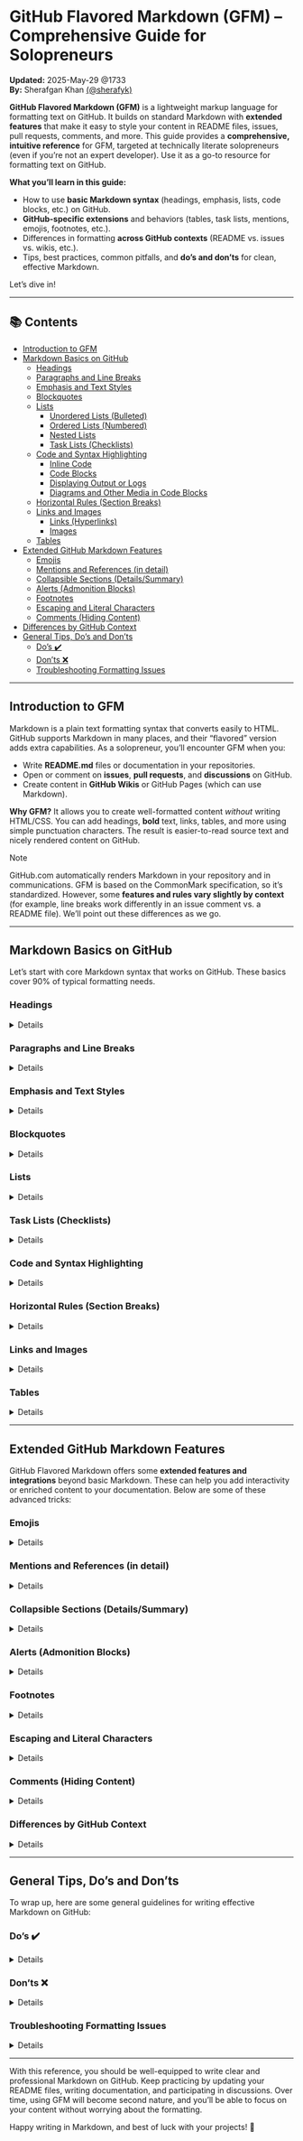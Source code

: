# GitHub Flavored Markdown (GFM) – Comprehensive Guide for Solopreneurs
**Updated:** 2025-May-29 @1733  
**By:** Sherafgan Khan [(@sherafyk)](https://github.com/sherafyk)

**GitHub Flavored Markdown (GFM)** is a lightweight markup language for formatting text on GitHub. It builds on standard Markdown with **extended features** that make it easy to style your content in README files, issues, pull requests, comments, and more. This guide provides a **comprehensive, intuitive reference** for GFM, targeted at technically literate solopreneurs (even if you’re not an expert developer). Use it as a go-to resource for formatting text on GitHub.

**What you’ll learn in this guide:**

* How to use **basic Markdown syntax** (headings, emphasis, lists, code blocks, etc.) on GitHub.
* **GitHub-specific extensions** and behaviors (tables, task lists, mentions, emojis, footnotes, etc.).
* Differences in formatting **across GitHub contexts** (README vs. issues vs. wikis, etc.).
* Tips, best practices, common pitfalls, and **do’s and don’ts** for clean, effective Markdown.

Let’s dive in!

---

## 📚 Contents

* [Introduction to GFM](#introduction-to-gfm)
* [Markdown Basics on GitHub](#markdown-basics-on-github)
  * [Headings](#headings)
  * [Paragraphs and Line Breaks](#paragraphs-and-line-breaks)
  * [Emphasis and Text Styles](#emphasis-and-text-styles)
  * [Blockquotes](#blockquotes)
  * [Lists](#lists)
    * [Unordered Lists (Bulleted)](#unordered-lists-bulleted)
    * [Ordered Lists (Numbered)](#ordered-lists-numbered)
    * [Nested Lists](#nested-lists)
    * [Task Lists (Checklists)](#task-lists-checklists)
  * [Code and Syntax Highlighting](#code-and-syntax-highlighting)
    * [Inline Code](#inline-code)
    * [Code Blocks](#code-blocks)
    * [Displaying Output or Logs](#displaying-output-or-logs)
    * [Diagrams and Other Media in Code Blocks](#diagrams-and-other-media-in-code-blocks)
  * [Horizontal Rules (Section Breaks)](#horizontal-rules-section-breaks)
  * [Links and Images](#links-and-images)
    * [Links (Hyperlinks)](#links-hyperlinks)
    * [Images](#images)
  * [Tables](#tables)
* [Extended GitHub Markdown Features](#extended-github-markdown-features)
  * [Emojis](#emojis)
  * [Mentions and References (in detail)](#mentions-and-references-in-detail)
  * [Collapsible Sections (Details/Summary)](#collapsible-sections-detailssummary)
  * [Alerts (Admonition Blocks)](#alerts-admonition-blocks)
  * [Footnotes](#footnotes)
  * [Escaping and Literal Characters](#escaping-and-literal-characters)
  * [Comments (Hiding Content)](#comments-hiding-content)
* [Differences by GitHub Context](#differences-by-github-context)
* [General Tips, Do’s and Don’ts](#general-tips-dos-and-donts)
  * [Do’s ✔️](#dos-️)
  * [Don’ts ❌](#donts-)
  * [Troubleshooting Formatting Issues](#troubleshooting-formatting-issues)
  
---

## Introduction to GFM

Markdown is a plain text formatting syntax that converts easily to HTML. GitHub supports Markdown in many places, and their “flavored” version adds extra capabilities. As a solopreneur, you’ll encounter GFM when you:

* Write **README.md** files or documentation in your repositories.
* Open or comment on **issues**, **pull requests**, and **discussions** on GitHub.
* Create content in **GitHub Wikis** or GitHub Pages (which can use Markdown).

**Why GFM?** It allows you to create well-formatted content *without* writing HTML/CSS. You can add headings, **bold** text, links, tables, and more using simple punctuation characters. The result is easier-to-read source text and nicely rendered content on GitHub.

> [!NOTE]
> GitHub.com automatically renders Markdown in your repository and in communications. GFM is based on the CommonMark specification, so it’s standardized. However, some **features and rules vary slightly by context** (for example, line breaks work differently in an issue comment vs. a README file). We’ll point out these differences as we go.

---

## Markdown Basics on GitHub

Let’s start with core Markdown syntax that works on GitHub. These basics cover 90% of typical formatting needs.

### Headings

<details>

Headings help structure your content with different levels (like chapters, sections, sub-sections). In Markdown, you create a heading by prefixing your text with one or more `#` symbols:

* `#` creates a first-level heading (largest)
* `##` for a second-level heading
* ... up to `######` for a sixth-level heading (smallest)

**Example:**

```md
# Project Title
## Introduction
### Features
#### Sub-feature
##### Note
###### Fine Print
```

This would render as a hierarchy of headings. The number of `#` determines the heading’s level and size.

**Best practices:**

* *Include a space after the `#` symbols.* For example, write `# Heading` not `#Heading`. A missing space can prevent the heading from rendering.
* *Don’t skip levels arbitrarily.* It’s technically allowed to jump from `##` to `####`, but for clarity, try to use them in order (like an outline).
* *Avoid using more than one `#` Level-1 heading* in a single page (especially in README files). Typically, the top-level `#` heading is the title, and you use `##` and below for sections.

**Anchors for headings:** GitHub automatically generates **anchor IDs** for each heading in rendered Markdown. This means you can link directly to that section. The anchor is usually the heading text, **lowercased**, with spaces replaced by hyphens and special characters removed. For example, a heading `"## Features & Benefits"` becomes an anchor `#features--benefits` (note the hyphens). We’ll cover linking to these anchors in the **Links** section.

> **Tip:** To find a heading’s anchor on GitHub, hover over the rendered heading and click the link icon that appears. This copies or reveals the URL fragment you can use in links.

</details>

### Paragraphs and Line Breaks

<details>
 
**Paragraphs:** In Markdown, a new paragraph is created by leaving a blank line between lines of text. Simply continue text on the next line (with no blank line) to keep it in the **same paragraph**, or add an empty line to start a **new paragraph**. Paragraph text will wrap automatically in the rendered view.

**Line breaks:** What if you want a new line *without* starting a new paragraph (e.g. for an address or poem)?

* In \**README.md or other *.md files**, GitHub requires an explicit line break. You can achieve this by ending a line with **two or more spaces**, then hitting **Enter**. Alternatively, you can insert an HTML line break tag `<br>` at the end of a line.
* In **issues, pull request descriptions, or discussions**, GitHub will display a line break any time you press **Enter** (you don’t need the two spaces). This “auto line break” feature in comments makes it easier to write lists or steps without fiddling with spaces.

**Example (in a README.md):**

```md
This is line one with two spaces at the end.␣␣  
This will appear on a new line in the same paragraph.
```

The two trailing spaces (`␣␣`) ensure that “This will appear on a new line” starts below the previous text. Without them (or a `<br>` tag), the two lines would join into a single paragraph when rendered.

**Tips and common pitfalls:**

* Many text editors trim trailing whitespace by default. If you’re relying on spaces for a line break, be careful—those spaces might be removed on save. In such cases, using an explicit `<br>` is safer.
* Do not use multiple `<br>` tags for extra blank lines. Instead, add a completely blank line to separate paragraphs (which creates a blank line in output).
* In lists or other contexts, if you need a line break *within* a list item, you can use the same technique (a double space or `<br>` at the end of a line in the list). Ensure the next line is indented properly (see **Lists** below for indentation rules).

</details>

### Emphasis and Text Styles

<details>

You can emphasize text using *italics*, **bold**, or ***both***. GFM also supports other text styles like strikethrough and even subscripts/superscripts via HTML.

* **Italic:** Wrap text in single asterisks `*like this*` or single underscores `_like this_` to italicize. *(Both `*` and `_` work, but be consistent.)*
* **Bold:** Wrap text in double asterisks `**like this**` or double underscores `__like this__` for bold.
* **Bold + Italic:** Triple asterisks `***like this***` (or combinations like `**_text_**`) will bold and italicize the text simultaneously.
* **Strikethrough:** Wrap text in double tildes `~~like this~~` to put a line through it (useful for ~~mistakes~~ updates).
* **Underline:** Markdown doesn’t have a native underline, but GitHub allows certain HTML. You can use the `<ins>` tag: `<ins>underlined text</ins>` will appear <ins>underlined</ins>.
* **Subscript:** Use HTML `<sub>` tags. For example, `H<sub>2</sub>O` renders as H<sub>2</sub>O.
* **Superscript:** Use HTML `<sup>` tags. For example, `X<sup>2</sup>` renders as X<sup>2</sup>.

**Examples:**

```md
_Italic_ and *also italic*  
**Bold** and __bold too__  
***Bold and italic***  
~~Strikethrough~~ text  
This is <ins>underlined</ins> text  
E = mc<sup>2</sup> is the theory of relativity  
Formula for water is H<sub>2</sub>O
```

These will render as: *Italic* and *also italic*, **Bold** and **bold too**, ***Bold and italic***, ~~Strikethrough~~ text, This is <ins>underlined</ins> text, E = mc<sup>2</sup>, and H<sub>2</sub>O respectively.

**Notes and best practices:**

* You can use either `*` or `_` for emphasis, but be mindful: underscores can sometimes be misinterpreted if they touch alphanumeric characters. For example, `this_is_not_italic` will **not** italicize the middle part on GitHub because GFM avoids interpreting underscores as emphasis when inside a word. Using asterisks (`this*is*not*italic`) or adding spaces (`this _is not_ italic`) can avoid confusion.
* **Do not mix too many styles at once.** It can make text harder to read. Use bold for key points or headings, italics for *emphasis* or definitions, and reserve strikethrough for indicating removal or completed tasks.
* If you need **highlighted text** (like a marker pen effect), GFM doesn’t provide a dedicated syntax, but you can emulate it with HTML: `<mark>highlighted text</mark>` may render with a highlight background (if supported). Use sparingly, as this isn’t standard across all Markdown viewers.

</details>

### Blockquotes

<details>

Blockquotes are used to indicate quoted text, epigraphs, or even as simple call-out boxes. On GitHub, a blockquote is created with the `>` symbol at the start of a line:

```md
> This is a quote from a famous person.
> 
> It can stretch multiple lines, and you 
> just keep adding `>` at the start.
```

Rendered, this will appear as an indented block with a vertical gray bar on the left. For example:

> This is a quote from a famous person.
>
> It can stretch multiple lines, and you
> just keep adding `>` at the start.

**Multi-paragraph quotes:** Make sure to include a `>` before every new line or paragraph you want to include in the quote. If you leave a blank line without `>`, the quote will break out of the blockquote.

**Nesting blockquotes:** You can nest quotes (a quote inside a quote) by adding extra `>` levels:

```md
> Outer quote level 1
>> Nested quote level 2
>>> Nested quote level 3
```

Each additional `>` adds another indent level (rendered with multiple gray bars).

**Usage tips:**

* Use blockquotes in issue comments to quote previous text or code. *(Pro tip: In GitHub conversations, you can select text and press `r` to automatically quote it in a reply.)*
* Blockquotes can contain other formatting like **bold** or `code` or even lists. Just put the `>` before each line of the formatted content.
* **Do** put a blank line after a blockquote section unless another blockquote or list immediately follows. This ensures the following text isn’t accidentally included in the quote.
* **Don’t** overuse blockquotes just for indentation or styling. If you want an indented section for design purposes, consider using a `<blockquote>` with a style (if allowed) or a list.

</details>

### Lists

<details>

Lists are a fundamental way to organize information. GFM supports **unordered lists** (bullets), **ordered lists** (numbered), and **task lists** (checklists).

#### Unordered Lists (Bulleted)

Use a dash (`-`), plus (`+`), or asterisk (`*`) followed by a space to create a bullet point. All three symbols work the same; choose one and stick to it for consistency.

```md
- Item one
- Item two
* Item three
+ Item four
```

All the above will render as bullets. (Mixing symbols won’t change the appearance – they’ll all show as bullet points. It’s just a stylistic choice in the source.)

**Example:**

* Item one
* Item two
* Item three
* Item four

*(In the source above, we used `-` for first two and `*` or `+` for others, but they all show as a common list.)*

#### Ordered Lists (Numbered)

Numbered lists are created by starting lines with a number followed by a period and a space. For example:

```md
1. First item
2. Second item
3. Third item
```

Rendered, you’ll see a numbered list:

1. First item
2. Second item
3. Third item

**Important:** You can actually use any numbers and Markdown will automatically order them. For example, you could write `1. First`, `1. Second`, `1. Third` – GitHub will still render them as 1, 2, 3. The *first* number you use typically determines the start count and the rest are ignored for numbering. This means:

* If you want to start a list at a number other than 1 (say 5), you can: start the first item with `5.` and the rendered list will begin at 5. Subsequent items can still be numbered `1.` or sequentially; the output will continue from 5. (This is an advanced use; often not needed unless your list continues numbering from a previous list or you have a specific ordering).
* A common practice is to just use `1.` for all items in your source. This makes maintenance easier (you don’t have to renumber every item if you insert one in the middle), and the output will still be properly numbered **1, 2, 3,…**.

**Example using one for all items:**

```md
1. First step
1. Second step
1. Third step
```

Renders as:

1. First step
2. Second step
3. Third step

*(The source used “1.” each time, but the output is incremented.)*

#### Nested Lists

You can create nested sub-lists by indenting items under other list items. Nested lists are useful for outlines or multi-level tasks.

**How to nest:** Indent the line of the sub-item by **four spaces** (or one tab, which GitHub treats as 4 spaces) *relative to the start of the parent item’s text*. For example:

```md
1. First item
    - First sub-item under first item
        * Sub-sub-item under first sub-item
2. Second item
```

In the above, the dash for the sub-item is indented 4 spaces from the “1.” of the parent. The `*` for the sub-sub-item is indented 8 spaces (4 more) to nest under the sub-item.

**Rendered result:**

1. First item

   * First sub-item under first item

     * Sub-sub-item under first sub-item
2. Second item

**Guidelines for nesting:**

* Ensure there’s a **blank line before the start of a list**, especially if it follows a paragraph or other block. Missing a blank line can cause the list to not render properly or to continue the previous paragraph.
* For each nesting level, indent by at least 4 spaces. You can use more for alignment, but no fewer. GitHub’s web editor and many text editors allow you to highlight lines and press `Tab` to indent or `Shift+Tab` to outdent, which inserts the right amount of spaces.
* If a parent list is numbered with multiple digits (e.g., “100. Item”), you might need to indent sub-items more than 4 spaces. Essentially, the sub-item bullet should align under the first character of the parent item’s text (not under the number). For example, with “100. Item”, there are 5 characters before the text (“100.␣”), so you’d indent sub-items 5 spaces to nest properly.
* You can nest mixed types (an ordered list under a bullet or vice versa). The syntax is flexible as long as indentation is correct.

**Common pitfalls:**

* Using tabs vs spaces inconsistently for indentation can cause rendering issues. Prefer spaces for predictability (most editors insert spaces when you press Tab in Markdown).
* Forgetting a space after the bullet or number. Always put a space after `-`, `*`, `+`, or after the dot in `1.`.
* If your list items aren’t rendering as lists, check for stray characters or formatting. For example, `-item` (no space) won’t form a list; it will just show “-item” in text.

</details>

### Task Lists (Checklists)

<details>

Task lists are a special feature of GFM to create checkboxes. They are extremely useful for tracking to-dos in issues or project boards, and for README checklists.

**Syntax:** Begin a list item with `[ ]` for an unchecked box or `[x]` (lowercase 'x') for a checked box. You must include a space after the closing bracket, and the item must be part of a list (bullet or numbered).

```md
- [ ] Write the introduction
- [x] Proofread the document
```

This renders as:

* [ ] Write the introduction
* [x] Proofread the document

On GitHub, an unchecked box appears empty and a checked box is filled with a checkmark.

**Interactive behavior:** In **issues, pull requests, and discussions**, these checkboxes are clickable. You (and others with access) can tick them off to mark tasks as done. When you click a box, GitHub will update the Markdown behind the scenes by inserting or removing the `x`. This is great for project tracking. For example, if you list tasks in an issue, GitHub will show progress (like “3/5 tasks complete”) in some views. In **README files or other non-interactive markdown**, the checkboxes will render, but clicking them won’t change the file (they are static).

**Tips:**

* Always include a space between the brackets and the task description. `- [ ]Task` (no space) will not render correctly; it must be `- [ ] Task`.
* You can mix task items with regular list items, but be careful with formatting. For example, a bullet list can contain some items that are tasks and others that aren’t.
* Task lists can be nested, too. Indent the `- [ ]` item under another list item to create a sub-task list.
* If your task list isn’t rendering, ensure there’s an empty line before the list and that you have the correct bracket format. A common mistake is forgetting the space after the brackets or not using a hyphen/number to denote the list item.

**Do’s and Don’ts:**

* **Do** use task lists in issue descriptions to break down work. It’s satisfying and clear to check items off as you complete them.
* **Don’t** rely on task lists for sensitive state tracking if the repository is public—anyone with edit rights on the issue could check/uncheck items. It’s mainly for collaborative convenience, not security.

</details>

### Code and Syntax Highlighting

<details>

Displaying code or command-line output in Markdown requires special formatting so it’s shown as text, not executed or formatted as prose. GFM provides inline code formatting and multi-line code blocks, with optional syntax highlighting.

#### Inline Code

For short snippets of code or commands within a sentence, wrap them in **single backticks** (`` ` ``). For example:

```md
Please run the `npm install` command before starting the server.
```

This will render as: Please run the `npm install` command before starting the server.

Inline code will appear in a monospaced font with a slightly shaded background, making it stand out from normal text. Use this for filenames, `variableNames`, or short code within paragraphs.

#### Code Blocks

For longer code (multiple lines or blocks of code), use **fenced code blocks**. A fenced code block starts with three backticks on a line by itself and ends with three backticks on a line by itself:

<pre><code>``` 
Your code goes here 
```</code></pre>

*(Note: In this guide we show the backticks fence in a `<pre><code>` block to avoid confusion.)*

Anything between the \`\`\` lines will be rendered verbatim in a code block, preserving whitespace and line breaks, in a monospaced font. Markdown formatting is not processed inside code blocks, so it’s great for examples.

**Example:**

<pre><code>```
function hello(name) {
  console.log("Hello, " + name + "!");
}
hello("GitHub");
```</code></pre>

Rendered, that will show a code block:

```javascript
function hello(name) {
  console.log("Hello, " + name + "!");
}
hello("GitHub");
```

*(In the example above, we also added “\`\`\`javascript” to demonstrate syntax highlighting, which we’ll explain next.)*

**Syntax highlighting:** You can specify a language for the code block by adding the language name right after the opening triple backticks. For example, use <code>`python</code> for Python code, <code>`json</code> for JSON, <code>\`\`\`bash</code> for shell scripts, etc. GitHub’s highlighter will detect the language and colorize the code accordingly. Using the language identifier is optional, but it greatly improves readability for code.

* **Supported languages:** GitHub supports hundreds of languages for highlighting. It uses the open source **Linguist** library, and you can check [GitHub’s languages YAML](https://github.com/github/linguist/blob/master/lib/linguist/languages.yml) for the list of keys (for example, use “js” or “javascript” for JavaScript, “rb” or “ruby” for Ruby, etc.). Common file extensions often work as identifiers.
* If you don’t specify a language, the code block will still render, just without colors. That’s fine for generic text or when you want to avoid any highlighting.
* **Tip:** Use lower-case language names (e.g., `html`, not `HTML`) for compatibility with Jekyll or other processors.

**Preserving special characters:** In code blocks and inline code, you don’t need to escape Markdown symbols (like `*` or `_`). They will be displayed literally. This makes it easy to show Markdown examples or other code without it formatting. If you need to show actual backticks inside a code block, you can use a trick: enclose the code block in a higher number of backticks. For example, to show a triple backtick inside, you can start your fence with four backticks \`\`\`\` and end with four.

**Indented code blocks:** As an alternative to triple backticks, Markdown also allows indenting lines by 4 spaces to create a code block. However, this method is less convenient and can get messy with nested lists. We recommend the fenced \`\`\` style for clarity.

#### Displaying Output or Logs

If you want to show command output or log text, you can use the same code block approach. There’s no separate syntax for “quote code output”; just treat it as a code block (possibly with no specific language).

For example:

<pre><code>``` 
$ git status 
On branch main 
nothing to commit, working tree clean 
```</code></pre>

This will render as a block of console text. Optionally, you might specify `text` or `console` as the language for generic monospaced styling.

#### Diagrams and Other Media in Code Blocks

GitHub now supports embedding certain **diagrams** and rich content by using code block fences with specific “languages”:

* **Mermaid diagrams:** If you label a code block with `mermaid`, GitHub will render the contents as a diagram (flowchart, sequence diagram, etc.) using the [Mermaid](https://mermaid-js.github.io/) library. For example:

  <pre><code>```mermaid
  flowchart TD
      A[Start] --> B{Is it working?};
      B -- Yes --> C[Finish];
      B -- No --> D[Try again];
  ```</code></pre>

  In a Markdown file or issue, the above would display a flowchart diagram rather than raw text. This is incredibly useful for visualizing processes or architectures without leaving Markdown.

* **GeoJSON/TopoJSON maps:** Fencing with `geojson` or `topojson` will render an interactive map if the data is valid geographic data.

* **STL 3D models:** Fencing with `stl` (ASCII STL) will show a 3D model viewer of that object (common for 3D printing models).

For most solopreneurs, **Mermaid diagrams** are a standout feature – you can create flowcharts and diagrams in markdown without any external tool. For other specialized formats, just know that GitHub might render those too.

**Note:** The code block content for diagrams must be properly formatted in the diagram’s syntax. If there’s an error, GitHub will usually just show the code block text or an error message.

**Common pitfalls for code blocks:**

* Forgetting to close the code fence. If you start with `and the code block never ends, the rest of your markdown will likely be broken. Always ensure you have a matching closing`.
* Using tabs or mixing spaces inside a code block is fine (the content will show exactly as is), but remember that leading/trailing spaces are preserved, which could be important for languages like Python or YAML in examples.
* Not allowing a blank line before a code fence can sometimes merge it with previous paragraph in certain cases. It’s generally safe to have a blank line before and after a fenced code block in your markdown source.
* If you see unexpected formatting around a code block, check that you didn’t accidentally indent the `fences or have some stray character. The backticks for fences must start at the beginning of a line (no spaces before`).

</details>

### Horizontal Rules (Section Breaks)

<details>

A horizontal rule is a simple line break across the page, useful for separating sections or thematic breaks. In Markdown, you can create one by placing **three or more** hyphens, asterisks, or underscores on a line by themselves:

* `---`
* `***`
* `___`

All three will produce a similar horizontal line. For example, the line you see above “Horizontal Rules” in this guide is generated by three dashes.

**Example:**

```md
First part of section.

---

Next section starts after the horizontal line.
```

This will insert a horizontal line between the two paragraphs.

**Tips:**

* You can use more than three if you like (`----` works too), but at least three are required.
* Make sure the line of dashes or asterisks **does not have other content on it**. If you have `---` within a sentence (like using it as punctuation), it won’t turn into a rule. To be safe, put a blank line before and after the `---` line.
* If you start a line with a dash or asterisk and it isn’t creating a line but a list instead, it might be because there’s text after it or because you used only one or two. Ensure it’s three or more and no other text. Also, if you indent it, it might become a list item’s separator rather than a full-width rule, so put it fully left-aligned.

Horizontal lines are great for readability in longer documents (like release notes or long issue templates) to chunk sections.

</details>

### Links and Images

<details>
 
Links and images in Markdown use a similar syntax, with one key difference: links produce clickable text, while images produce the actual image embedded.

#### Links (Hyperlinks)

There are a few ways to create links:

* **Inline link:** `[link text](URL)`. For example: `[GitHub](https://github.com)` will render as [GitHub](https://github.com).

* **With a title (hover text):** You can add a title after the URL, in quotes. E.g.: `[GitHub](https://github.com "Visit GitHub")`. The title appears as a tooltip on hover.

* **Reference-style links:** This is useful if you have the same URL used multiple times or want to keep your text clean. You write `[link text][label]` in the paragraph, and somewhere else (often bottom of the document) define `[label]: URL "Optional Title"`. For example:

  ```md
  Please visit our [website][home] for more info and our [support page][home] for help.

  [home]: https://example.com "Our homepage"
  ```

  In the text above, both `[website]` and `[support page]` use the same reference `[home]` which is defined once with the URL.

* **Auto-links:** If you just paste a full URL in your text, GitHub will automatically turn it into a clickable link. For example, typing `https://www.github.com` in an issue or README will appear as [https://www.github.com](https://www.github.com) (it may even show as just “github.com” clickable text). You can also put URLs or email addresses in angle brackets like `<https://www.github.com>` or `<user@example.com>`; this ensures they’re recognized as links in most Markdown processors.

**Examples:**

```md
Check out [GitHub Docs](https://docs.github.com "GitHub Documentation").  
Our website is https://example.com for more info.  
Contact us at <support@example.com>.
```

* The first line renders as: Check out [GitHub Docs](https://docs.github.com "GitHub Documentation"). (hovering shows the title).
* The second line: “Our website is [https://example.com](https://example.com) for more info.” where the URL is clickable.
* The third: “Contact us at [support@example.com](mailto:support@example.com).” with the email linked to open a mail client.

**Relative links (in repositories):** If you want to link to another file in your repo, you can use a relative path instead of a full URL. For instance, to link to a file in a docs folder: `[See the guidelines](docs/CONTRIBUTING.md)`. GitHub will convert that into a proper link to the file in your repository. If that file exists, it will route correctly in the web UI. Relative links are great because they automatically work across branches (GitHub adjusts the link to stay on the same branch the viewer is on). Use `../` to go up directories, etc. If you start a link with `/`, it is relative to the repository root.

*Make sure the spelling and path are correct; otherwise, you’ll get a broken link.*  Also, keep the link text on one line – a line break inside the `[text](url)` can break the link.

**Section links (anchors within the page):** As mentioned in **Headings**, each heading has an ID. You can link to a section on the *same page* by using a hash (`#`) and the heading’s ID. For example, to link to a section titled “Features and Benefits”, use something like `[Features](#features-and-benefits)`. This will scroll (or jump) to that heading in the rendered page.

If you want to link to a section in another page, combine the relative or full path with the anchor: `[To Do](docs/PLAN.md#next-steps)` would go to the “Next Steps” section in the PLAN.md file.

**How are heading IDs generated?** GitHub’s rules for transforming a heading into an ID (fragment) are:

* Letters are **lowercased**.
* Spaces and punctuation are mostly **removed or replaced with hyphens** (`-`). (Only alphanumeric characters and hyphens remain in the anchor.)
* If there are multiple headings with the same text, GitHub will add “-1”, “-2”, etc. to make the anchors unique.
* Formatting inside headings is ignored when generating the anchor. E.g., a heading "# **Hello** World!" has anchor `#hello-world`.

Always test your anchor links. On GitHub’s rendered view, clicking an in-page link should jump you to the target. If it doesn’t, you may have mis-typed the anchor. You can copy exact anchor names by hovering over actual headings as mentioned earlier.

**Mentions and issue/PR references (special links):** In **issue or comment contexts**, GitHub will automatically link certain patterns:

* `@username` will link to that GitHub user’s profile (and usually notify them, if applicable).
* `#123` will link to issue or pull request number 123 in the **same repository**.
* `Username/Repo#123` will link to an issue/PR in another repository.
* `GH-123` is an alternative for `#123` (mostly historical, but it works the same).
* Commit hashes (e.g., `a1b2c3d` or the full 40-char SHA) will link to that commit and show a shortened SHA.
* These are called *autolinked references*. They only work in **repositories’ conversations and descriptions** (issues, PRs, commit messages, etc.). In Markdown files (like a README), **@ mentions and issue # references do not auto-link**. This is by design, since READMEs are more static content. So, in a README, if you want to mention a user or issue, you should manually link it (e.g., `[**@octocat**](https://github.com/octocat)` for a user, or use the full issue URL).

**Label and milestone links:** As an aside, linking to certain GitHub URLs can produce special outputs. For instance, if you include a link to a label (e.g., the URL ends in `/labels/bug`), GitHub might render it as a styled label chip. This only works for links to the same repository’s label. It’s a neat trick but not widely used in documentation.

#### Images

Images in Markdown use a syntax similar to links, but with an exclamation mark `!` at the start:

```md
![alt text](image-url.png "Optional title")
```

* **Alt text** (between the `[]`): This should be a description of the image for accessibility (screen readers) or if the image fails to load.
* **Image URL or path** (in `()`): This can be an absolute URL (starting with http/https) or a relative path to an image in your repository.
* **Title** (optional, in quotes): A tooltip text when you hover over the image.

**Example:**

```md
![Our team logo](assets/logo.png "Company Logo")
```

If `assets/logo.png` is in your repo, this will embed the image in the rendered page with “Company Logo” as a hover text.

On GitHub, images will be displayed at their native size or constrained by CSS to fit the layout. Some notes:

* **Relative paths:** Like with links, using relative paths for images is very handy. `![Screenshot](screens/example.png)` will load the image from your repository. If viewers switch branch, GitHub will automatically look for that image in the same branch. If the image is in a private repo, it will only display for users with access.
* **Uploading images:** In issues and comments, you can paste images from your clipboard or drag-and-drop. GitHub will upload it and insert a link like `![](https://user-images.githubusercontent.com/...)`. This is a convenience feature; behind the scenes it uses an image hosting service for GitHub. You can use those links in your Markdown files as well, but keep in mind they are static copies. If you update an image in your repo, you’d need to update the link. So for project docs, prefer adding the image file to the repo and using a relative path.
* **Supported formats:** GitHub supports common image formats: PNG, JPEG, GIF, and SVG. GIFs will play if animated. SVGs are supported (and will be sanitized for security). **Warning:** If you use an external SVG, GitHub may proxy it or sanitize it heavily for security. Usually adding SVGs to the repo and linking them works.
* **Resizing images:** Standard Markdown has no syntax for resizing images (like setting width). GitHub will display the image as-is (or scaled via CSS if it’s too wide for the content area). If you need to control the display size, you must use HTML. For example: `<img src="assets/logo.png" alt="Logo" width="200" />` will display the image at 200px width. This HTML is allowed in GFM.
* **Centering images:** By default, images (like other content) are left-aligned. If you want to center an image, you can use an HTML approach. A simple way is wrapping the image in a `<div align="center">` ... `</div>` or using a `<p align="center">` around it. E.g.:

  ```html
  <p align="center">
    <img src="assets/logo.png" alt="Logo" width="200" />
  </p>
  ```

  GitHub will honor the `align="center"` attribute on a paragraph or div, even though it’s technically deprecated HTML. This is a common trick for READMEs. Alternatively, you could use CSS in a GitHub Pages site, but for content on GitHub.com, the align attribute works since full CSS injection is not allowed.
* **Image links:** If you want an image to be clickable (hyperlinked), you can combine link and image syntax. Simply put the image markdown inside a link: `[![alt](image.png)](https://destination.url)`. This makes the image itself a link.

**Common pitfalls with images:**

* Ensure the path or URL is correct. If the image doesn’t show up, try opening the link in a browser to verify it.
* If your image is very large, consider resizing it or using a lower resolution for the README to improve load times. You can link to the high-res version separately if needed.
* For diagrams or flowcharts, consider using Mermaid (as above) instead of embedding a static image. It keeps your content all in Markdown and text.
* Remember alt text! It’s not just for accessibility (though that’s very important); the alt text will show if the image can’t load, giving context.

</details>

### Tables

<details>

Tables allow you to present data in rows and columns. GitHub Flavored Markdown supports table syntax, which is an extension to basic Markdown.

**Basic table syntax:** Use pipes `|` to separate columns, and use a line of dashes `---` to separate the header row from the body.

```md
| Item       | Price  | In stock |
| ---------- | ------ | -------- |
| Coffee     | $2.50  | Yes      |
| Tea        | $1.75  | No       |
| Pastries   | $5.00  | 3 left   |
```

This will render a table:

| Item     | Price  | In stock |
| -------- | ------ | -------- |
| Coffee   | \$2.50 | Yes      |
| Tea      | \$1.75 | No       |
| Pastries | \$5.00 | 3 left   |

Let’s break down the syntax:

* The first row (before the separator) is the **header row**. It’s typically bold in the output.
* The separator line must have at least three `-` dashes for each column, and the columns are separated by pipes. It’s okay to have more dashes than the column text width.
* The subsequent rows are the table **body**.

**Alignment:** By default, text in table columns is left-aligned. You can control alignment by adding colons `:` in the separator line:

* `:---` means left-align (colon on the left).
* `---:` means right-align (colon on the right).
* `:---:` means center-align (colon on both sides).

Example with alignment:

```md
| Item       | Price   | In stock |
| :--------- | ------: | :------: |
| Coffee     | $2.50   | Yes      |
| Tea        | $1.75   | No       |
| Pastries   | $5.00   | 3 left   |
```

This makes the “Item” column left, “Price” column right (notice the prices line up on the right), and “In stock” centered:

| Item     |  Price | In stock |
| :------- | -----: | :------: |
| Coffee   | \$2.50 |    Yes   |
| Tea      | \$1.75 |    No    |
| Pastries | \$5.00 |  3 left  |

**Tips for tables:**

* It’s a good practice to put a pipe at the beginning and end of each line for clarity, but GFM does not require the leading or trailing `|`. We used them in the examples for neatness.
* All rows must have the same number of `|` columns (including the header and separator). You can leave cells blank, but the pipes have to line up.
* You can use backticks to put code or inline monospaced text in a table cell.
* Tables **do not** support formatting like line breaks within a cell (at least not with pure Markdown). If you need a multiline cell or fancy formatting inside a table, you might have to use raw HTML for the table, or get creative (like using `<br>` inside the cell).
* You can format text in tables (e.g., **bold** or *italic* or links) and it will render, as long as the formatting characters are inside the cell content.
* Be careful with the `|` character itself inside a table cell – it will be interpreted as a column separator. To put a literal pipe in a cell, you can escape it as `\|`.

**Common pitfalls:**

* If a table isn’t rendering and you just see a jumbled mess, check that you have an empty line before the table (tables need to start on a new line, not immediately after text).
* Also ensure that the separator line of dashes has the correct number of columns matching the header. Missing or extra `|` is the usual suspect.
* If text is very long in a column, the table will scroll horizontally on GitHub’s view (tables don’t automatically word-wrap). For very wide content, consider splitting into multiple lines manually with `<br>` or redesigning the table structure.

Despite these limitations, tables are extremely useful for structured information like comparison charts, pricing tables, etc., right inside your README or issue.

</details>

---

## Extended GitHub Markdown Features

GitHub Flavored Markdown offers some **extended features and integrations** beyond basic Markdown. These can help you add interactivity or enriched content to your documentation. Below are some of these advanced tricks:




### Emojis

<details>
 
GitHub supports a vast array of emojis via shortcodes. You might have seen people writing things like `:smile:` or `:rocket:` in issues – those get converted to actual emoji characters or images.

For example:

* `:tada:` becomes 🎉
* `:bug:` becomes 🐛
* `:thumbsup:` becomes 👍 (there’s also a shorthand `:+1:` for 👍 and `:-1:` for 👎).

**Usage:** Just type a colon `:`, then the emoji name, then another colon. As you type on GitHub (in an issue or comment), an autocompletion menu might pop up with suggestions. In a Markdown file (like README), you won’t get autocompletion, but you can refer to an emoji cheat sheet.

GitHub’s own emoji list is extensive (it includes common smileys, objects, flags, and even specific ones like `:octocat:` for the GitHub logo). You can find a list here: [https://github.com/ikatyang/emoji-cheat-sheet](https://github.com/ikatyang/emoji-cheat-sheet) (or many cheat sheets online).

**Examples:**

```md
Great job on this project :smile:! Let's celebrate :tada:.
Need help? Ask for it, don't be shy :raising_hand:.
```

Renders as:
Great job on this project \:smile:! Let’s celebrate \:tada:.
Need help? Ask for it, don’t be shy \:raising\_hand:.

*(The emojis should appear inline if viewed on GitHub – in this text you see the codes literally because we’re in a code block or not rendering here.)*

You can also just use actual Unicode emoji characters (e.g., copy-paste from an emoji picker). Those will display fine too. The advantage of colon shortcodes is that they’re easier to remember/type and are consistent across platforms.

**Notes:**

* Emoji shortcodes are case-insensitive (`:Smile:` works same as `:smile:`).
* Not every single Unicode emoji has a shortcode, but most common ones do.
* If you accidentally type something like `:smile` (missing the ending colon) or a code that doesn’t exist, it will just remain as text. Double-check your spelling if an emoji isn’t showing.
* Emoji in headings: You can include emoji in heading text too (via shortcode or character), and it will show in the rendered heading. For example, `## Welcome :wave:` would put a wave emoji in the heading.

</details>

### Mentions and References (in detail)

<details>

We touched on this under links, but here’s a bit more context for **GitHub-specific mentions and references**:

* **@ Mentions:** In issues, PRs, commits, or discussions, typing `@` and a username will notify that user (if they have access or the conversation is public) and create a link to their profile. This is great for drawing someone’s attention. Remember, it doesn’t work in README or static markdown files – there, it will just show as text. So use it in interactive contexts.
* **Issue/PR References:** Typing `#` followed by an issue or PR number will auto-link to that issue/PR within the same repo. If it’s in another repo, use the complete form `owner/repo#number`. These references will also create a “backlink” in the referenced issue showing that it was mentioned (unless you put it in a code block or otherwise escape it). If you want to mention an issue without creating a backlink, a trick is to put a space after the `#` or wrap it in backticks.
* **Commit References:** If you include a commit’s hash (at least 7 characters, the standard short SHA) in a comment or PR description, it will become a link to that commit. It will display as the short SHA. For example, saying “fixed in a1b2c3d” will show as “fixed in a1b2c3d” (blue link). Like issues, cross-repo commit links can be done by full repo name like `owner/repo@SHA` (or `owner/repo@branch` for a branch link).
* **References in commit messages:** If you write “Fixes #123” in a commit message and push it, GitHub will link that and even close issue #123 when the commit lands on the default branch (this is a special integration, beyond just formatting).

These shortcuts save time and keep discussions interconnected. They are part of GFM’s “autolinked references” but be mindful of context (works only in places where GitHub knows the repository context, not in general markdown files).

</details>

### Collapsible Sections (Details/Summary)

<details>

Sometimes your document might have large sections that are optional or details that not everyone needs to see by default. GitHub allows the use of the HTML `<details>` and `<summary>` elements to create a collapsible section (like a dropdown or accordion effect).

**Example:**

```md
<details>
<summary>Click here for more details</summary>

Here is the detailed content that is hidden by default. 
It can contain **Markdown** formatting, code, or even other blocks.

- Point A
- Point B

</details>
```

Rendered on GitHub, this will show a small disclosure triangle and the “Click here for more details” text. When clicked, it expands to reveal the content inside the `<details>`.

**Important notes for using details/summary:**

* The `<summary>` tag’s text is what is always visible (the clickable label). Put a short, informative title there.
* All content that should be collapsible goes after the `</summary>` and before `</details>`. You can include multiple paragraphs, lists, code blocks, etc., inside.
* Make sure to close the `</details>` tag properly. If you forget the closing tag, you might break the rest of your Markdown layout.
* You can nest a `<details>` inside another, but be cautious — too many nested collapsibles can be confusing.
* This feature is natively supported in most browsers, and GitHub does allow it. It’s great for things like “See example code” or “View output” without cluttering the main view.

This is technically HTML, but it’s a very useful extension that many people use in GitHub README files to keep them concise.

</details>

### Alerts (Admonition Blocks)

<details>
 
GitHub has a special markdown extension for “alerts” or “admonitions” – colored callout boxes for highlighting information like notes, tips, warnings, etc. This is similar to what you might have seen in docs or static site generators.

The syntax uses a blockquote that starts with a specific marker:

```md
> [!NOTE]
> **Note:** Here is some additional information for readers.
```

The above produces a specially styled note box. GitHub supports these types (the marker in brackets sets the type):

* `> [!NOTE]` – Renders a **Note** box (often blue or gray info icon).
* `> [!TIP]` – Renders a **Tip** box (green lightbulb icon perhaps).
* `> [!IMPORTANT]` – Renders an **Important** box (yellow or blue star/icon).
* `> [!WARNING]` – Renders a **Warning** box (orange warning icon).
* `> [!CAUTION]` – Renders a **Caution** box (red stop or warning icon).

Immediately after this marker line, on the next line you continue the quote with your content for the alert. Typically you’ll make the first line of content a **bold title** like "**Note:**" or "**Tip:**" (or you can rely on the icon and styling). Subsequent lines that are part of the alert should all start with `> ` as well, until you end the block.

**Example of a full alert block:**

```md
> [!WARNING]
> **Warning:** Ensure you backup your data before proceeding. 
> This action is irreversible.
```

Rendered on GitHub, it will appear as a distinct colored box with an icon and the content. See below:

> [!NOTE]
> This is a note.

> [!TIP]
> This is a tip.

> [!IMPORTANT]
> This is important information.

> [!WARNING]
> This is a warning.

> [!CAUTION]
> This is a caution.

Each alert type has a different icon and color to convey its purpose.

**Guidelines for alerts:**

* Use them sparingly to emphasize *critical* information. Overusing colored callouts can overwhelm or reduce their impact. The GitHub Docs team recommends no more than one or two alerts per article.
* Don’t stack alerts back-to-back (one immediately after another) – it can look bad and might merge strangely. Always have normal content between them.
* You cannot nest alerts (and you shouldn’t try to put one inside a blockquote or list). They need to stand on their own.
* These alerts are relatively new in GFM. If you export your Markdown to another system, those systems might not recognize this syntax, as it’s not part of core Markdown. In such cases, the `[!NOTE]` text might just appear as plain text.
* Ensure the marker like `[!NOTE]` is at the start of a line, following a `> `. If you indent an alert or put it inside a list, it might not render as an alert box.

Using alert boxes can make your README or documentation friendlier by drawing attention to important tips, but use them thoughtfully.

</details>

### Footnotes

<details>
 
Footnotes allow you to add references or asides without cluttering the main text. They appear as superscript numbers in the text, which link to the full note at the bottom of the page. GFM now supports footnotes in all Markdown files (except in GitHub Wikis).

**Syntax:**

1. Choose an identifier for your footnote (usually a number or word) and insert it in the text in square brackets with a leading `^`. For example: `[^1]` or `[^note]` in your paragraph.
2. Add the footnote’s full text elsewhere in the document (commonly at the bottom) by starting a line with the same identifier in square brackets, a colon, and a space. Like: `[^1]: This is the footnote text.`

**Example:**

```md
Markdown is a lightweight markup language[^1] that you can use to format text.

[^1]: It was created by John Gruber and Aaron Swartz in 2004.
```

In the text, `[^1]` will appear as a little superscript “1”. Clicking it (on GitHub’s rendered view) jumps to the footnote at the bottom, which is numbered and shown as “1. It was created by John Gruber...”. There will also be a little backlink arrow from the footnote back to where it was referenced.

**Multiple footnotes:** You can have as many as you need. Use different labels (numbers or words) for each. If you reuse the same footnote reference label in multiple places, each reference will point to the same footnote definition.

**Multi-line footnotes:** If a footnote is long, you can write it on multiple lines. To continue a footnote definition onto another line, indent the subsequent lines by 4 spaces (or 2 spaces, as GitHub’s example shows):

```md
[^2]: This is a footnote that has  
    multiple lines. Note that we’ve indented
    the second line.
```

The rendered footnote will combine those lines into one continuous note. (The two spaces at the end of the first line above ensure a line break in the note; footnotes themselves need a similar handling for line breaks.)

**Best practices:**

* Place your footnote definitions at the end of the document or section. While the syntax allows you to put them anywhere, keeping them at the bottom (or all together) is conventional and easier to manage.
* Footnotes are for additional info or citations. If it’s critical info, consider putting it in the main text or an alert instead – not everyone will click footnotes.
* Remember, **footnotes are not supported in GitHub Wikis**. They will just appear as literal `[^1]` text there. In regular repo Markdown and issues, they work fine.
* Don’t use overly long footnotes or too many; they can clutter the bottom of your README. If you have a lot of references (like academic style), you might be writing something that’s better served by a documentation site or wiki.

</details>

### Escaping and Literal Characters

<details>

Sometimes you want to write Markdown syntax characters literally, without them turning into formatting. For instance, you might want to show an asterisk `*` or a backtick `` ` `` in your content.

**Escape with backslash:** In GFM (and most Markdown), you can put a backslash `\` before a formatting character to **escape** it. This tells the renderer to treat it as plain text.

Characters you might need to escape include:

```
\  `  *  _  { }  [ ]  ( )  #  +  -  .  !  |  >  ~  (and maybe others in certain contexts)
```

For example:

* To show a literal asterisk, write `\*`.
* To show backticks, you might do `` \` `` or wrap them in a code span.
* If you want to write something like “**Not Bold**” with the asterisks visible, you’d write `\*\*Not Bold\*\*` which renders as **Not Bold** (with stars).

**Example escapes:**

```md
Let\'s rename \*our-new-project\* to \*our-old-project\*.
```

This renders as: Let’s rename *our-new-project* to *our-old-project*. (Without the backslashes, that text would try to italicize “our-new-project”.)

**Where escaping doesn’t work:** One quirk – GitHub **issue titles** and **PR titles** do not process Markdown, so you can’t format them anyway. Thus, you don’t need to escape characters there for Markdown’s sake (they won’t render as formatting regardless). But in normal Markdown content, use `\` to escape as needed.

If you find that some text is unexpectedly bold or a link, check for unintentional Markdown triggers:

* URLs with underscores can accidentally italicize part of them if not careful. Wrapping the URL in `< >` or placing it in a code span avoids that.
* Starting a line with `-` or `1.` can trigger lists. If you want a literal “1. Something” at start of line, you might prefix it with a hidden character or escape the dot. Alternatively, put a backslash: `1\. Something` to prevent list formatting.
* The `<details>` and other HTML tags we introduced should be treated as raw HTML. If you want to show an example of `<details>` in your document, you may need to escape the `<` as `&lt;` in that context, or wrap the snippet in a code block.

In general, if something is getting formatted and you don’t want it to, try escaping or using a code span to isolate it.
</details>

### Comments (Hiding Content)

<details>
 
You can include comments in your Markdown that will **not** appear in the rendered output. This is handy for leaving notes to yourself or collaborators within the raw text.

GitHub respects HTML comments: anything between `<!--` and `-->` will be hidden.

**Example:**

```md
<!-- This section needs review. -->
The quick brown fox jumps over the lazy dog.
```

When rendered, only “The quick brown fox jumps over the lazy dog.” will appear. The comment is completely removed.

Use cases:

* Adding a “TODO” note in a README draft that you don't want visible.
* Storing some reference info or alternative text that might be used later.
* Commenting out a section you want to temporarily disable from rendering (though for large blocks, it might be easier to just remove it or use a separate draft).

Just be careful: **comments are still visible in the raw Markdown** (e.g., if someone views the source on GitHub or edits the file). They are not secure or hidden from someone determined – it’s just hidden in the normal reading view.

</details>

### Differences by GitHub Context

<details>
 
By now, we’ve highlighted a few differences in how Markdown behaves depending on where it’s used. Here’s a quick summary:

* **Repository Markdown files (.md):** Like README, CONTRIBUTING, etc. They support all the GFM features (tables, task lists, footnotes, etc.). However, they require the strict syntax for line breaks (two spaces or `<br>`). Also, things like @mentions and issue references will not auto-link in these files, because the file is rendered in a standalone context (not part of a specific issue thread). Relative links in these files are context-aware (branch-specific).
* **Issues, PR descriptions, and comments:** These also support most GFM features (tables, lists, headings, etc.). They automatically convert single line breaks to `<br>` for convenience, so you can write like you would an email. They also allow @mentions, issue references (#), and other autolinks, which is great for cross-referencing. One thing: the **title** of issues/PRs does not process Markdown beyond linking issue numbers or references. So you can’t have a bold text or list in an issue title.
* **GitHub Wikis:** Wikis use GFM as well, but historically they had some differences. Notably, as per GitHub docs, footnotes are **not supported** in wikis, and possibly some newer extensions like alerts may not work in wikis if the wiki system hasn’t been updated. Wikis also allow some additional syntax like \[\[WikiLink]] for linking pages. If you use a wiki, check its specific help. But basic formatting is the same.
* **GitHub Pages (Jekyll):** If you turn your Markdown into a GitHub Pages site, it’s processed by Jekyll (by default) which might use a slightly different Markdown engine (often Kramdown or the like). GitHub Pages by default *enables* GFM features nowadays, but certain things like the alert boxes `[!NOTE]` might not show up on a Jekyll site unless you use a plugin or a different engine that supports it. So, if you plan to reuse your GitHub Markdown content on a static site generator, double-check compatibility or enable the needed extensions.
* **GitHub Actions logs:** If you output Markdown in an Actions log (for example, from a script), note that the logs are in plain text and do **not** render Markdown formatting. So if your CI script echoes `## Heading` or `**bold**`, the log will just show the raw characters. (GitHub Actions has its own annotation syntax for things like highlighting lines or creating foldable sections, which is separate from Markdown.) Keep this in mind if you’re trying to prettify logs.
* **Email notifications:** People watching a repo get emails for issue comments, etc. Those emails do their best to render the Markdown, but some things (like task list interactivity or details collapsibles) might not translate perfectly in email format. It’s a minor point, but worth knowing that the primary consumption of your content is on the web interface; alternate channels might show a slightly flattened view.


</details>

---

## General Tips, Do’s and Don’ts

To wrap up, here are some general guidelines for writing effective Markdown on GitHub:


### Do’s ✔️

<details>

* **Do structure your documents with headings and lists.** This makes them easy to navigate. Use a Table of Contents if the document is very long (you can manually create one by listing links to the sections).
* **Do use consistent formatting.** For example, if you choose `-` for bullets, use it throughout a document. If you use sentence case for headings, keep that style.
* **Do include alt text for images** and useful link text for hyperlinks. This improves accessibility and user experience (avoid link text like “click here”; instead, describe what it is).
* **Do test your Markdown.** GitHub has a Preview tab when editing files and comments – use it! This helps catch issues like a list not rendering or a table being misaligned. For README files, you can even use online Markdown previewers or editors to ensure it looks as intended.
* **Do keep lines reasonably short in the source.** This is optional, but many people keep markdown text wrapped at \~80-120 characters per line for easier diffs and editing. (This doesn’t affect output since line breaks without two spaces are treated as a single paragraph.)
* **Do comment your Markdown (with `<!-- ... -->`)** if needed to clarify complex sections in the source for other maintainers (or your future self).
* **Do leverage GFM features** like tables and task lists to make information clearer. A simple table can often convey data better than a hard-to-read list.
* **Do use HTML as a fallback** when Markdown can’t achieve what you need, but...
* **Do keep it simple.** The beauty of Markdown is its simplicity. Often, a plain list or paragraph is better than a heavily formatted concoction.

</details>

### Don’ts ❌

<details>

* **Don’t overuse emphasis.** If everything is **bold** or *italic*, nothing stands out. Use them sparingly for keywords or important points.
* **Don’t use HTML/CSS for big styling changes.** GitHub strips most styling for security and consistency. For example, you cannot add custom CSS classes or `<style>` tags. And if you attempt things like `<font color="red">`, it won’t work. Stick to the allowed HTML elements (we covered many: <ins>, <sub>, etc.) and accept that GitHub’s style is fixed.
* **Don’t include confidential info** in comments or hidden sections, thinking they won’t show. Remember that all content in a repo (even if not rendered) is accessible in the source.
* **Don’t nest block elements in ways that Markdown doesn’t allow.** For example, you generally can’t put a table directly inside a list without some trickery, or a heading inside a blockquote might need an empty line. If something looks broken, try a different structuring (maybe break it into separate sections).
* **Don’t forget about mobile users.** GitHub content is responsive, but very wide tables or images might overflow on mobile. Consider adding line breaks or using smaller images if a lot of your audience might view on phones.
* **Don’t rely on line breaks for spacing.** In HTML/Markdown, a single blank line = new paragraph, multiple blank lines collapse to one. If you need more spacing for aesthetic reasons, that’s a CSS matter (which you can’t control on GitHub). So, don’t add 5 blank lines thinking it will give a big gap – it won’t (you’ll just get one blank line).
* **Don’t use heading tags out of order just to change text size.** Some might be tempted to use a lower-level heading because it’s smaller text. Instead, use the proper level for the document structure. All headings can be styled with bold/italic if needed, or just accept the size hierarchy.
* **Don’t put too much in one line** (in source) if it’s a complex table or list. It’s easier to edit if you break after pipes or list items, etc. (Though it doesn’t affect render, it affects maintenance.)

</details>

### Troubleshooting Formatting Issues

<details>

Even experienced Markdown users hit snags. Here are some common problems and how to fix them:

* **“My list isn’t showing as a list!”** – Ensure you have a blank line before the list starts. Make sure each list item starts with a valid bullet (`-`, `*`, `+`) or number+dot, followed by a space. Check that you’re not inside a code block or blockquote unintentionally.
* **“My heading text is showing `#` signs instead of a heading.”** – You likely forgot the space after the `#`. For example, `##Heading` won’t work, it needs to be `## Heading`. Alternatively, if you meant to show a literal `#`, escape it with a backslash.
* **“Line breaks aren’t working in my README.”** – Remember, in files (like README), you need two spaces at end of line or `<br>`. If you’re sure you did that, maybe your editor trimmed them. Try `<br>` as a safer option. Or verify in GitHub’s preview – sometimes the issue is that the line actually doesn’t have two spaces.
* **“The table looks wrong / columns don’t align.”** – Count the pipes! Check each row has the same number. Also, a common mistake is forgetting the separator line of dashes or writing it incorrectly. Every column needs some dashes. Also, make sure the content of cells doesn’t accidentally include a `|`. If it does, escape that `|` with a backslash.
* **“My code block isn’t rendering, I see \`\`\` in text.”** – That means your fence is not being recognized. Check for matching backticks (opening and closing). Also ensure you didn’t indent the backticks; fences must start at the margin (or at least, if inside a list, they should be indented properly under a list item).
* **“Footnotes aren’t appearing / just showing as \[^1].”** – This could happen if you’re on a platform that doesn’t support them (like Wiki). Or if you forgot to add the definition `[^1]: ...` somewhere. Also, each footnote reference `[^1]` needs a corresponding definition; otherwise it won’t know what to render.
* **“An HTML tag I used isn’t showing or is removed.”** – GitHub sanitizes HTML for security. Forbidden elements (script, iframe, form, style, etc.) will be stripped out. If you tried to embed a video with `<iframe>` or style text with `<style>` or add a script, GitHub will not allow it for security reasons. You’ll need to use a different approach (like link to a video or use a GIF, etc.). If you attempted something like a `<center>` tag and it didn’t work, maybe use the `align` attribute method shown earlier instead.
* **“Markdown in HTML isn’t working.”** – If you wrap text in an HTML tag, the content inside generally won’t be processed as Markdown. For example, `<div>*Hello*</div>` will likely just show "*Hello*" with asterisks rather than italic, because once you open an HTML block, Markdown parsing can be disabled inside it. Some elements do parse inside (like inside a `<summary>` tag Markdown works for simple styling). But as a rule, **Markdown inside raw HTML may not render**. The workaround is usually to avoid mixing or close the HTML tag before continuing with Markdown. For complex layouts, sometimes it’s easier to do the whole section in HTML.

Finally, remember that you can always **view the source** of well-formatted GitHub README files or documentation by others for inspiration. On any GitHub Markdown page, clicking **“Raw”** will show you the exact Markdown they wrote. This can be a great way to learn tricks.

If something in your Markdown still isn’t right, chances are someone on Stack Overflow or the GitHub Community has asked a similar question – a quick web search often helps, as you saw throughout this guide.

</details>

---

With this reference, you should be well-equipped to write clear and professional Markdown on GitHub. Keep practicing by updating your README files, writing documentation, and participating in discussions. Over time, using GFM will become second nature, and you’ll be able to focus on your content without worrying about the formatting.

Happy writing in Markdown, and best of luck with your projects! 🎉
